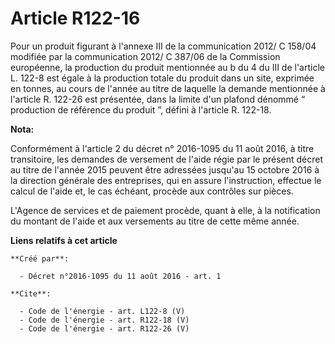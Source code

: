 # Article R122-16

Pour un produit figurant à l'annexe III de la communication 2012/ C 158/04 modifiée par la communication 2012/ C 387/06 de la
Commission européenne, la production du produit mentionnée au b du 4 du III de l'article L. 122-8 est égale à la production
totale du produit dans un site, exprimée en tonnes, au cours de l'année au titre de laquelle la demande mentionnée à
l'article R. 122-26 est présentée, dans la limite d'un plafond dénommé “ production de référence du produit ”, défini à
l'article R. 122-18.

**Nota:**

Conformément à l'article 2 du décret n° 2016-1095 du 11 août 2016, à titre transitoire, les demandes de versement de l'aide
régie par le présent décret au titre de l'année 2015 peuvent être adressées jusqu'au 15 octobre 2016 à la direction générale
des entreprises, qui en assure l'instruction, effectue le calcul de l'aide et, le cas échéant, procède aux contrôles sur
pièces.

L'Agence de services et de paiement procède, quant à elle, à la notification du montant de l'aide et aux versements au titre
de cette même année.

**Liens relatifs à cet article**

	**Créé par**:

	  - Décret n°2016-1095 du 11 août 2016 - art. 1

	**Cite**:

	  - Code de l'énergie - art. L122-8 (V)
	  - Code de l'énergie - art. R122-18 (V)
	  - Code de l'énergie - art. R122-26 (V)
